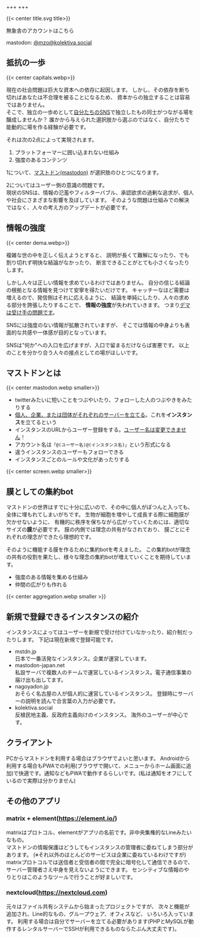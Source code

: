 +++
+++

{{< center title.svg title>}}

<div class="box">
無象舎のアカウントはこちら

mastodon: <a href="https://kolektiva.social/@mzo">@mzo@kolektiva.social</a>
</div>

## 抵抗の一歩
{{< center capitals.webp>}}

現在の社会問題は巨大な資本への依存に起因します。
しかし、その依存を断ち切ればあなたは不合理を被ることになるため、
資本からの独立することは容易ではありません。  
そこで、独立の一歩めとして<ins>自分たちのSNS</ins>で独立したもの同士がつながる場を醸成しませんか？
誰かから与えられた選択肢から選ぶのではなく、自分たちで能動的に場を作る経験が必要です。

それは次の2点によって実現されます。

1. プラットフォーマーに囲い込まれない仕組み
2. 強度のあるコンテンツ

1について、[マストドン(mastodon)](https://joinmastodon.org/) が選択肢のひとつになります。

2についてはユーザー側の意識の問題です。  
現状のSNSは、情報の氾濫やフィルターバブル、承認欲求の過剰な追求が、個人や社会にさまざまな影響を及ぼしています。
そのような問題は仕組みでの解決ではなく、人々の考え方のアップデートが必要です。

## 情報の強度
{{< center dema.webp>}}

複雑な世の中を正しく伝えようとすると、
説明が長くて難解になったり、でも割り切れず明快な結論がなかったり、
断言できることがとても小さくなったりします。

しかし人々は正しい情報を求めているわけではありません。
自分の信じる結論の根拠となる情報を見つけて安寧を得たいだけです。
キャッチーなほど需要は増えるので、発信側はそれに応えるように、
結論を単純にしたり、人々の求める部分を誇張したりすることで、
**情報の強度**が失われていきます。
つまり<ins>デマは受け手の問題です</ins>。

SNSには強度のない情報が拡散されていますが、
そこでは情報の中身よりも表面的な共感や一体感が目的となっています。

SNSは"何か"への入口を広げますが、入口で留まるだけならば害悪です。
以上のことを分かり合う人々の接点としての場がほしいです。

## マストドンとは
{{< center mastodon.webp smaller>}}
- twitterみたいに短いことをつぶやいたり、フォローした人のつぶやきをみたりする
- <ins>個人、企業、または団体がそれぞれのサーバーを立てる</ins>。これを**インスタンス**を立てるという
- インスタンスのURLからユーザー登録をする。<ins>ユーザー名は変更できません</ins>！
- アカウント名は`「@(ユーザー名)@(インスタンス名)」`という形式になる
- 違うインスタンスのユーザーもフォローできる
- インスタンスごとのルールや文化があったりする

{{< center screen.webp smaller>}}

## 膜としての集約bot
マストドンの世界はすでに十分に広いので、その中に個人がぽつんと入っても、全体に埋もれてしまいがちです。
生物が細胞を増やして成長する際に細胞膜が欠かせないように、
有機的に秩序を保ちながら広がっていくためには、適切なサイズの**膜**が必要です。
膜の内側では理念の共有がなされており、
膜ごとにそれぞれの理念ができたら理想的です。

そのように機能する膜を作るために集約botを考えました。
この集約botが理念の共有の役割を果たし、様々な理念の集約botが増えていくことを期待しています。

- 強度のある情報を集める仕組み
- 仲間の広がりも作れる

{{< center aggregation.webp smaller >}}

## 新規で登録できるインスタンスの紹介
インスタンスによってはユーザーを新規で受け付けていなかったり、紹介制だったりします。
下記は現在新規で登録可能です。

- mstdn.jp  
日本で一番活発なインスタンス。企業が運営しています。
- mastodon-japan.net  
私設サーバで複数人のチームで運営しているインスタンス。電子通信事業の届け出も出してます。
- nagoyadon.jp  
おそらく名古屋の人が個人的に運営しているインスタンス。
登録時にサーバーの説明を読んで合言葉の入力が必要です。
- kolektiva.social  
反植民地主義、反政府主義向けのインスタンス。
海外のユーザーが中心です。

## クライアント
PCからマストドンを利用する場合はブラウザでよいと思います。
Androidから利用する場合もPWAでの利用(ブラウザで開いて、メニューからホーム画面に追加)で快適です。通知などもPWAで動作するらしいです。(私は通知をオフにしているので実際は分かりません)

## その他のアプリ
### matrix + element(https://element.io/)
matrixはプロトコル、elementがアプリの名前です。非中央集権的なLineみたいなもの。  
マストドンの情報保護はどうしてもインスタンスの管理者に委ねてしまう部分があります。
(※それ以外のほとんどのサービスは企業に委ねているわけですが)  
matrixプロトコルでは送信者と受信者の間で完全に暗号化して通信できるので、
サーバー管理者さえ中身を見えないようにできます。
センシティブな情報のやりとりはこのようなツールで行うことが好ましいです。

### nextcloud(https://nextcloud.com)  
元々はファイル共有システムから始まったプロジェクトですが、
次々と機能が追加され、Line的なもの、グループウェア、オフィスなど、
いろいろ入っています。
利用する場合は自分でサーバーを立てる必要があります(PHPとMySQLが動作するレンタルサーバーでSSHが利用できるものならたぶん大丈夫です)。
